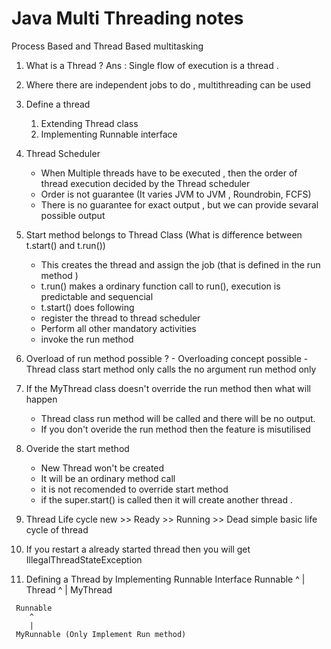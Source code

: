 # Java Multi Threading notes

Process Based and Thread Based multitasking 


 1. What is a Thread ?
   Ans : Single flow of execution is a thread .
 2. Where there are independent jobs to do , multithreading can be used   
 3. Define a thread 
    1. Extending Thread class 
    2. Implementing Runnable interface
    
 4. Thread Scheduler    
     - When Multiple threads have to be executed , then the order of thread execution decided by the Thread scheduler
     - Order is not guarantee  (It varies JVM to JVM , Roundrobin, FCFS)
     - There is no guarantee for exact output , but we can provide sevaral possible output 
 5. Start method belongs to Thread Class (What is difference between t.start() and t.run())
    - This creates the thread and assign the job (that is defined in the run method )
    - t.run() makes a ordinary function call to run(), execution is predictable and sequencial 
    - t.start() does following
     - register the thread to thread scheduler 
     - Perform all other mandatory activities 
     - invoke the run method 
  6. Overload of run method possible ? 
    - Overloading concept possible 
    - Thread class start method only calls the no argument run method only 
  7. If the MyThread class doesn't override the run method then what will happen 
     - Thread class run method will be called and there will be no output. 
     -  If you don't overide the run method then the feature is misutilised 
  8. Overide the start method 
     - New Thread won't be created 
     - It will be an ordinary method call 
     - it is not recomended to override start method 
     -  if the super.start() is called then it will create another thread .  
  9. Thread Life cycle 
      new >> Ready >> Running >> Dead
      simple basic life cycle of thread
  10. If you restart a already started thread then you will get IllegalThreadStateException 
  
  11. Defining a Thread by Implementing Runnable Interface 
     Runnable
        ^
        |
     Thread
        ^
        |
     MyThread   
     
     Runnable
        ^
        |
     MyRunnable (Only Implement Run method)
           
  
  
      
      
  
     
  
  
    
    
     
    
    

